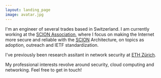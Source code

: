 ```yaml
---
layout: landing_page
image: avatar.jpg
---
```


I'm an engineer of several trades based in Switzerland. I am currently working at the [SCION Association](https://scion.org/), where I focus on making the Internet more secure and reliable with the [SCION](https://www.scion-architecture.net/) Architecture, on topics as adoption, outreach and IETF standardization.

I've previously been research assitant in network security at [ETH Zürich](https://ethz.ch/en.html).

My professional interests revolve around security, cloud computing and networking. Feel free to get in touch!